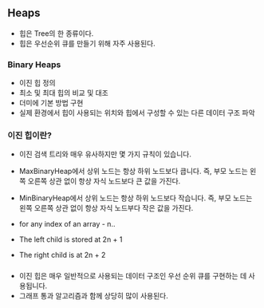 ## Heaps

- 힙은 Tree의 한 종류이다.
- 힙은 우선순위 큐를 만들기 위해 자주 사용된다.

### Binary Heaps

- 이진 힙 정의
- 최소 및 최대 힙의 비교 및 대조
- 더미에 기본 방법 구현
- 실제 환경에서 힙이 사용되는 위치와 힙에서 구성할 수 있는 다른 데이터 구조 파악

### 이진 힙이란?

- 이진 검색 트리와 매우 유사하지만 몇 가지 규칙이 있습니다.
- MaxBinaryHeap에서 상위 노드는 항상 하위 노드보다 큽니다. 즉, 부모 노드는 왼쪽 오른쪽 상관 없이 항상 자식 노드보다 큰 값을 가진다.
- MinBinaryHeap에서 상위 노드는 항상 하위 노드보다 작습니다. 즉, 부모 노드는 왼쪽 오른쪽 상관 없이 항상 자식 노드부다 작은 값을 가진다.

- for any index of an array - n..
- The left child is stored at 2n + 1
- The right child is at 2n + 2

###

- 이진 힙은 매우 일반적으로 사용되는 데이터 구조인 우선 순위 큐를 구현하는 데 사용됩니다.
- 그래프 통과 알고리즘과 함께 상당히 많이 사용된다.
